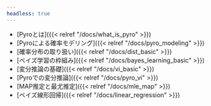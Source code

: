 ```yaml
---
headless: true
---
```


- [Pyroとは]({{< relref "/docs/what_is_pyro" >}})
- [Pyroによる確率モデリング]({{< relref "/docs/pyro_modeling" >}})
- [確率分布の取り扱い]({{< relref "/docs/dist_basic" >}})
- [ベイズ学習の枠組み]({{< relref "/docs/bayes_learning_basic" >}})
- [変分推論の基礎]({{< relref "/docs/vi_basic" >}})
- [Pyroでの変分推論]({{< relref "/docs/pyro_vi" >}})
- [MAP推定と最尤推定]({{< relref "/docs/mle_map" >}})
- [ベイズ線形回帰]({{< relref "/docs/linear_regression" >}})
<br/>
<br/>
